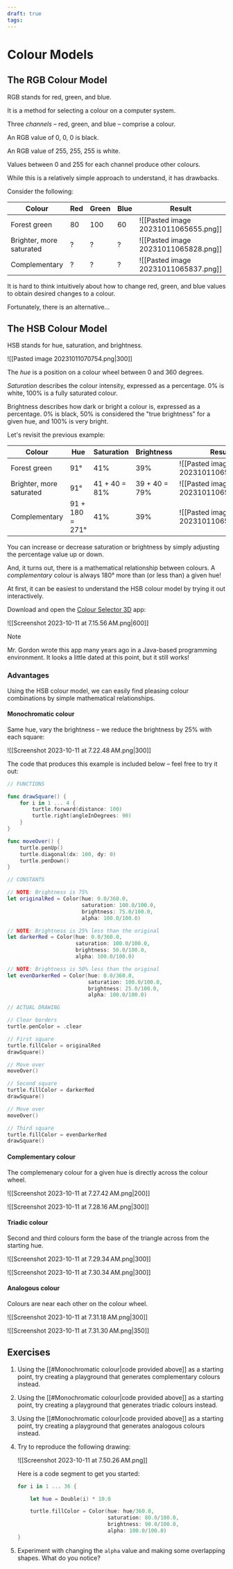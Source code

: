 ```yaml
---
draft: true
tags:
---
```

# Colour Models
## The RGB Colour Model

RGB stands for red, green, and blue.

It is a method for selecting a colour on a computer system.

Three *channels* – red, green, and blue – comprise a colour.

An RGB value of 0, 0, 0 is black.

An RGB value of 255, 255, 255 is white.

Values between 0 and 255 for each channel produce other colours.

While this is a relatively simple approach to understand, it has drawbacks.

Consider the following:

Colour|Red|Green|Blue|Result
-|-|-|-|-
Forest green|80|100|60|![[Pasted image 20231011065655.png]]
Brighter, more saturated|?|?|?|![[Pasted image 20231011065828.png]]
Complementary|?|?|?|![[Pasted image 20231011065837.png]]

It is hard to think intuitively about how to change red, green, and blue values to obtain desired changes to a colour.

Fortunately, there is an alternative...

## The HSB Colour Model

HSB stands for hue, saturation, and brightness.

![[Pasted image 20231011070754.png|300]]

The *hue* is a position on a colour wheel between 0 and 360 degrees.

*Saturation* describes the colour intensity, expressed as a percentage. 0% is white, 100% is a fully saturated colour.

Brightness describes how dark or bright a colour is, expressed as a percentage. 0% is black, 50% is considered the "true brightness" for a given hue, and 100% is very bright.

Let's revisit the previous example:

Colour|Hue|Saturation|Brightness|Result
-|-|-|-|-
Forest green|91°|41%|39%|![[Pasted image 20231011065655.png]]
Brighter, more saturated|91°|41 + 40 = 81%|39 + 40 = 79%|![[Pasted image 20231011065828.png]]
Complementary|91 + 180 = 271°|41%|39%|![[Pasted image 20231011065837.png]]

You can increase or decrease saturation or brightness by simply adjusting the percentage value up or down.

And, it turns out, there is a mathematical relationship between colours. A *complementary* colour is always 180° more than (or less than) a given hue!

At first, it can be easiest to understand the HSB colour model by trying it out interactively.

Download and open the [Colour Selector 3D](https://russellgordon.ca/lcs/c3d.zip) app:

![[Screenshot 2023-10-11 at 7.15.56 AM.png|600]]

> [!NOTE]
> Mr. Gordon wrote this app many years ago in a Java-based programming environment. It looks a little dated at this point, but it still works!
### Advantages

Using the HSB colour model, we can easily find pleasing colour combinations by simple mathematical relationships.
#### Monochromatic colour

Same hue, vary the brightness – we reduce the brightness by 25% with each square:

![[Screenshot 2023-10-11 at 7.22.48 AM.png|300]]

The code that produces this example is included below – feel free to try it out:

```swift
// FUNCTIONS

func drawSquare() {
    for i in 1 ... 4 {
        turtle.forward(distance: 100)
        turtle.right(angleInDegrees: 90)
    }
}

func moveOver() {
    turtle.penUp()
    turtle.diagonal(dx: 100, dy: 0)
    turtle.penDown()
}

// CONSTANTS

// NOTE: Brightness is 75%
let originalRed = Color(hue: 0.0/360.0,
                        saturation: 100.0/100.0,
                        brightness: 75.0/100.0,
                        alpha: 100.0/100.0)

// NOTE: Brightness is 25% less than the original
let darkerRed = Color(hue: 0.0/360.0,
                      saturation: 100.0/100.0,
                      brightness: 50.0/100.0,
                      alpha: 100.0/100.0)

// NOTE: Brightness is 50% less than the original
let evenDarkerRed = Color(hue: 0.0/360.0,
                          saturation: 100.0/100.0,
                          brightness: 25.0/100.0,
                          alpha: 100.0/100.0)

// ACTUAL DRAWING

// Clear borders
turtle.penColor = .clear

// First square
turtle.fillColor = originalRed
drawSquare()

// Move over
moveOver()

// Second square
turtle.fillColor = darkerRed
drawSquare()

// Move over
moveOver()

// Third square
turtle.fillColor = evenDarkerRed
drawSquare()
```

#### Complementary colour

The complemenary colour for a given hue is directly across the colour wheel.

![[Screenshot 2023-10-11 at 7.27.42 AM.png|200]]

![[Screenshot 2023-10-11 at 7.28.16 AM.png|300]]

#### Triadic colour

Second and third colours form the base of the triangle across from the starting hue.

![[Screenshot 2023-10-11 at 7.29.34 AM.png|300]]

![[Screenshot 2023-10-11 at 7.30.34 AM.png|300]]

#### Analogous colour

Colours are near each other on the colour wheel.

![[Screenshot 2023-10-11 at 7.31.18 AM.png|300]]

![[Screenshot 2023-10-11 at 7.31.30 AM.png|350]]

## Exercises

1. Using the [[#Monochromatic colour|code provided above]] as a starting point, try creating a playground that generates complementary colours instead.
2. Using the [[#Monochromatic colour|code provided above]] as a starting point, try creating a playground that generates triadic colours instead.
3. Using the [[#Monochromatic colour|code provided above]] as a starting point, try creating a playground that generates analogous colours instead.
4. Try to reproduce the following drawing:
   
   ![[Screenshot 2023-10-11 at 7.50.26 AM.png]]
   
   Here is a code segment to get you started:
   
	```swift
	for i in 1 ... 36 {
	
	    let hue = Double(i) * 10.0
	
	    turtle.fillColor = Color(hue: hue/360.0,
	                             saturation: 80.0/100.0,
	                             brightness: 90.0/100.0,
	                             alpha: 100.0/100.0)
	}
	```

5. Experiment with changing the `alpha` value and making some overlapping shapes. What do you notice?